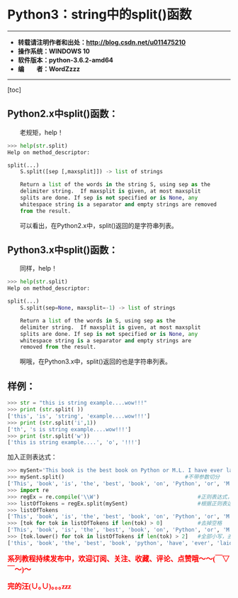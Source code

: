 # Python3：string中的split()函数

----------

- **转载请注明作者和出处：http://blog.csdn.net/u011475210**
- **操作系统：WINDOWS 10**
- **软件版本：python-3.6.2-amd64**
- **编&emsp;&emsp;者：WordZzzz**

----------

[toc]

## Python2.x中split()函数：

&emsp;&emsp;老规矩，help！

```python
>>> help(str.split)
Help on method_descriptor:

split(...)
    S.split([sep [,maxsplit]]) -> list of strings

    Return a list of the words in the string S, using sep as the
    delimiter string.  If maxsplit is given, at most maxsplit
    splits are done. If sep is not specified or is None, any
    whitespace string is a separator and empty strings are removed
    from the result.
```

&emsp;&emsp;可以看出，在Python2.x中，split()返回的是字符串列表。

## Python3.x中split()函数：

&emsp;&emsp;同样，help！

```python
>>> help(str.split)
Help on method_descriptor:

split(...)
    S.split(sep=None, maxsplit=-1) -> list of strings

    Return a list of the words in S, using sep as the
    delimiter string.  If maxsplit is given, at most maxsplit
    splits are done. If sep is not specified or is None, any
    whitespace string is a separator and empty strings are
    removed from the result.
```

&emsp;&emsp;啊哦，在Python3.x中，split()返回的也是字符串列表。

## 样例：

```python
>>> str = "this is string example....wow!!!"
>>> print (str.split( ))
['this', 'is', 'string', 'example....wow!!!']
>>> print (str.split('i',1))
['th', 's is string example....wow!!!']
>>> print (str.split('w'))
['this is string example....', 'o', '!!!']
```

加入正则表达式：

```python
>>> mySent='This book is the best book on Python or M.L. I have ever laid eyes upon'
>>> mySent.split()                                      #不带参数切分
['This', 'book', 'is', 'the', 'best', 'book', 'on', 'Python', 'or', 'M.L.', 'I', 'have', 'ever', 'laid', 'eyes', 'upon']
>>> import re
>>> regEx = re.compile('\\W')                               #正则表达式，定义分隔符是除单词、数字外的任意字符串
>>> listOfTokens = regEx.split(mySent)                      #根据正则表达式的规则进行切分
>>> listOfTokens
['This', 'book', 'is', 'the', 'best', 'book', 'on', 'Python', 'or', 'M', 'L', '', 'I', 'have', 'ever', 'laid', 'eyes', 'upon']
>>> [tok for tok in listOfTokens if len(tok) > 0]           #去掉空格
['This', 'book', 'is', 'the', 'best', 'book', 'on', 'Python', 'or', 'M', 'L', 'I', 'have', 'ever', 'laid', 'eyes', 'upon']
>>> [tok.lower() for tok in listOfTokens if len(tok) > 2]   #全部小写，去掉长度小于3的单词
['this', 'book', 'the', 'best', 'book', 'python', 'have', 'ever', 'laid', 'eyes', 'upon']
```

**<font color="red" size=3 face="仿宋">系列教程持续发布中，欢迎订阅、关注、收藏、评论、点赞哦～～(￣▽￣～)～</font>**

**<font color="red" size=3 face="仿宋">完的汪(∪｡∪)｡｡｡zzz</font>**